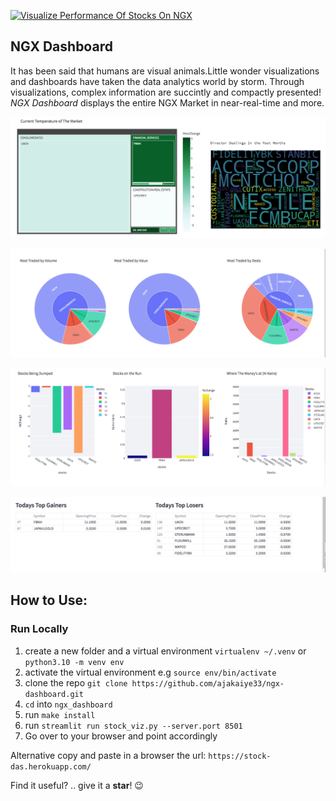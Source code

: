 [![Visualize Performance Of Stocks On NGX](https://github.com/ajakaiye33/ngx-dashboard/actions/workflows/main.yml/badge.svg)](https://github.com/ajakaiye33/ngx-dashboard/actions/workflows/main.yml)

## NGX Dashboard

It has been said that humans are visual animals.Little wonder visualizations and dashboards 
have taken the data analytics world by storm. Through visualizations,
complex information are succintly and compactly presented!
*NGX Dashboard* displays the entire NGX Market in near-real-time and more.


![](./image/temp.png)

![](./image/burst.png)

![](./image/bar.png)

![](./image/gainlose.png)


## How to Use:
  ### Run Locally
  
  1. create a new folder and a virtual environment `virtualenv ~/.venv` or `python3.10 -m venv env`
  2. activate the virtual environment e.g `source env/bin/activate`
  3. clone the repo `git clone https://github.com/ajakaiye33/ngx-dashboard.git`
  4. `cd` into `ngx_dashboard`
  5. run `make install`
  6. run `streamlit run stock_viz.py --server.port 8501`
  7. Go over to your browser and point accordingly

Alternative copy and paste in a browser the url: `https://stock-das.herokuapp.com/`

Find it useful? .. give it a **star**! :wink: